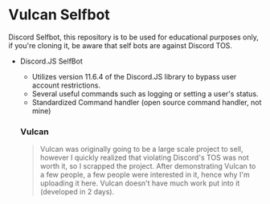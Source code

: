 # Vulcan Selfbot
Discord Selfbot, this repository is to be used for educational purposes only, if you're cloning it, be aware that self bots are against Discord TOS.

- Discord.JS SelfBot
  - Utilizes version 11.6.4 of the Discord.JS library to bypass user account restrictions.
  - Several useful commands such as logging or setting a user's status.
  - Standardized Command handler (open source command handler, not mine)
  
  
  ### Vulcan
  > Vulcan was originally going to be a large scale project to sell, however I quickly realized that violating Discord's TOS was not worth it, so I scrapped the project. After demonstrating Vulcan to a few people, a  few people were interested in it, hence why I'm uploading it here. Vulcan doesn't have much work put into it (developed in 2 days). 
